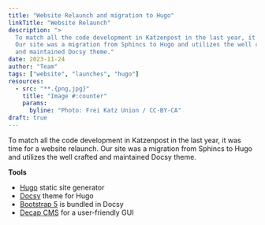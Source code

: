 ```yaml
---
title: "Website Relaunch and migration to Hugo"
linkTitle: "Website Relaunch"
description: ">
  To match all the code development in Katzenpost in the last year, it was time for a website relaunch. 
  Our site was a migration from Sphincs to Hugo and utilizes the well crafted
  and maintained Docsy theme." 
date: 2023-11-24
author: "Team"
tags: ["website", "launches", "hugo"]
resources:
  - src: "**.{png,jpg}"
    title: "Image #:counter"
    params:
      byline: "Photo: Frei Katz Union / CC-BY-CA"
draft: true
---
```


To match all the code development in Katzenpost in the last year, it was time
for a website relaunch. Our site was a migration from Sphincs to Hugo and
utilizes the well crafted and maintained Docsy theme.

**Tools**

- [Hugo](https://gohugo.io) static site generator
- [Docsy](https://docsy.dev) theme for Hugo
- [Bootstrap 5](https://getbootstrap.com) is bundled in Docsy
- [Decap CMS](https://decapcms.org) for a user-friendly GUI
